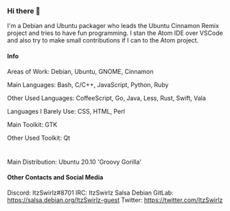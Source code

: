 ### Hi there 👋

I'm a Debian and Ubuntu packager who leads the Ubuntu Cinnamon Remix project and tries to have fun programming. I stan the Atom IDE over VSCode and also try to make small contributions if I can to the Atom project.

#### Info
Areas of Work: Debian, Ubuntu, GNOME, Cinnamon

Main Languages: Bash, C/C++, JavaScript, Python, Ruby

Other Used Languages: CoffeeScript, Go, Java, Less, Rust, Swift, Vala

Languages I Barely Use: CSS, HTML, Perl

Main Toolkit: GTK

Other Used Toolkit: Qt
#
Main Distribution: Ubuntu 20.10 'Groovy Gorilla'

#### Other Contacts and Social Media
Discord: ItzSwirlz#8701
IRC: ItzSwirlz
Salsa Debian GitLab: https://salsa.debian.org/ItzSwirlz-guest
Twitter: https://twitter.com/ItzSwirlz
